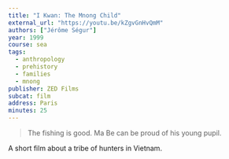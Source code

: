 ```yaml
---
title: "I Kwan: The Mnong Child"
external_url: "https://youtu.be/kZgvGnHvQmM"
authors: ["Jérôme Ségur"]
year: 1999
course: sea
tags:
  - anthropology
  - prehistory
  - families
  - mnong
publisher: ZED Films
subcat: film
address: Paris
minutes: 25
---
```


> The fishing is good. Ma Be can be proud of his young pupil.

A short film about a tribe of hunters in Vietnam.
